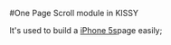 #One Page Scroll module in KISSY

It's used to build a [iPhone 5s](https://www.apple.com/cn/iphone-5s/)page easily;
